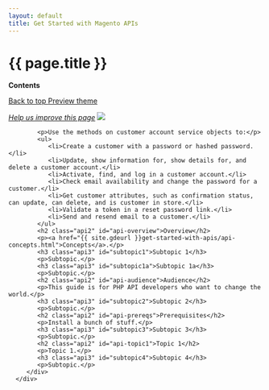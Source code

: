 ```yaml
---
layout: default
title: Get Started with Magento APIs
---
```


<div class="container bs-docs-container">
   <div class="row">
      <div class="jumbotron">
         <h1 class="api1" id="api-services">{{ page.title }}</h1>
               </div>
      <div class="col-xs-3">
         <p><b>Contents</b></p>
         <div style="" id="category" class="bs-docs-sidebar hidden-print hidden-xs hidden-sm affix-top" role="complementary">
         </div>
         <a class="back-to-top" href="#top">
         Back to top
         </a>
         <a href="#" class="bs-docs-theme-toggle">
         Preview theme
         </a>
      </div>
      <div class="col-xs-9" role="main">
         <div class="bs-docs-section">
         <p><a href="{{ site.githuburl }}get-started-with-apis/api-concepts.md" target="_blank"><em>Help us improve this page</em></a>&nbsp;<img src="{{ site.baseurl }}common/images/newWindow.gif"/></p>

            <p>Use the methods on customer account service objects to:</p>
            <ul>
               <li>Create a customer with a password or hashed password.</li>
               <li>Update, show information for, show details for, and delete a customer account.</li>
               <li>Activate, find, and log in a customer account.</li>
               <li>Check email availability and change the password for a customer.</li>
               <li>Get customer attributes, such as confirmation status, can update, can delete, and is customer in store.</li>
               <li>Validate a token in a reset password link.</li>
               <li>Send and resend email to a customer.</li>
            </ul>
            <h2 class="api2" id="api-overview">Overview</h2>
            <p><a href="{{ site.gdeurl }}get-started-with-apis/api-concepts.html">Concepts</a>.</p>
            <h3 class="api3" id="subtopic1">Subtopic 1</h3>
            <p>Subtopic.</p>
            <h3 class="api3" id="subtopic1a">Subtopic 1a</h3>
            <p>Subtopic.</p>
            <h2 class="api2" id="api-audience">Audience</h2>
            <p>This guide is for PHP API developers who want to change the world.</p>
            <h3 class="api3" id="subtopic2">Subtopic 2</h3>
            <p>Subtopic.</p>
            <h2 class="api2" id="api-prereqs">Prerequisites</h2>
            <p>Install a bunch of stuff.</p>
            <h3 class="api3" id="subtopic3">Subtopic 3</h3>
            <p>Subtopic.</p>
            <h2 class="api2" id="api-topic1">Topic 1</h2>
            <p>Topic 1.</p>
            <h3 class="api3" id="subtopic4">Subtopic 4</h3>
            <p>Subtopic.</p>
         </div>
      </div>
   </div>
</div>




